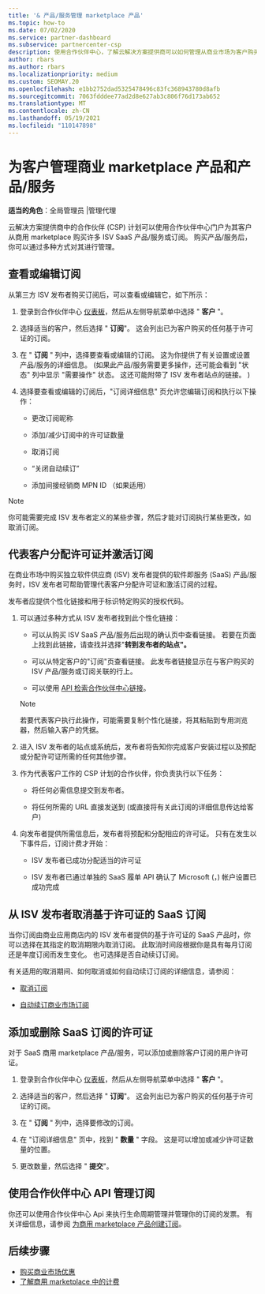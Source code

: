 ```yaml
---
title: '& 产品/服务管理 marketplace 产品'
ms.topic: how-to
ms.date: 07/02/2020
ms.service: partner-dashboard
ms.subservice: partnercenter-csp
description: 使用合作伙伴中心，了解云解决方案提供商可以如何管理从商业市场为客户购买的第三方 ISV 产品/服务。
author: rbars
ms.author: rbars
ms.localizationpriority: medium
ms.custom: SEOMAY.20
ms.openlocfilehash: e1bb2752dad5325478496c83fc368943780d8afb
ms.sourcegitcommit: 7063fdddee77ad2d8e627ab3c806f76d173ab652
ms.translationtype: MT
ms.contentlocale: zh-CN
ms.lasthandoff: 05/19/2021
ms.locfileid: "110147898"
---
```

# <a name="manage-commercial-marketplace-products-and-offers-for-your-customers"></a>为客户管理商业 marketplace 产品和产品/服务


**适当的角色**：全局管理员 |管理代理

云解决方案提供商中的合作伙伴 (CSP) 计划可以使用合作伙伴中心门户为其客户从商用 marketplace 购买许多 ISV SaaS 产品/服务或订阅。 购买产品/服务后，你可以通过多种方式对其进行管理。

## <a name="view-or-edit-a-subscription"></a>查看或编辑订阅

从第三方 ISV 发布者购买订阅后，可以查看或编辑它，如下所示：

1. 登录到合作伙伴中心 [仪表板](https://partner.microsoft.com/dashboard)，然后从左侧导航菜单中选择 " **客户** "。

2. 选择适当的客户，然后选择 " **订阅**"。 这会列出已为客户购买的任何基于许可证的订阅。

3. 在 " **订阅** " 列中，选择要查看或编辑的订阅。 这为你提供了有关设置或设置产品/服务的详细信息。  (如果此产品/服务需要更多操作，还可能会看到 "状态" 列中显示 "需要操作" 状态。 这还可能附带了 ISV 发布者站点的链接。 ) 

4. 选择要查看或编辑的订阅后，"订阅详细信息" 页允许您编辑订阅和执行以下操作：

    - 更改订阅昵称

    - 添加/减少订阅中的许可证数量

    - 取消订阅

    - “关闭自动续订”

    - 添加间接经销商 MPN ID （如果适用）

> [!NOTE]
> 你可能需要完成 ISV 发布者定义的某些步骤，然后才能对订阅执行某些更改，如取消订阅。

## <a name="assign-licenses-and-activate-a-subscription-on-behalf-of-a-customer"></a>代表客户分配许可证并激活订阅

在商业市场中购买独立软件供应商 (ISV) 发布者提供的软件即服务 (SaaS) 产品/服务时，ISV 发布者可帮助管理代表客户分配许可证和激活订阅的过程。

发布者应提供个性化链接和用于标识特定购买的授权代码。

1. 可以通过多种方式从 ISV 发布者找到此个性化链接：

   - 可以从购买 ISV SaaS 产品/服务后出现的确认页中查看链接。 若要在页面上找到此链接，请查找并选择"**转到发布者的站点"。**

   - 可以从特定客户的"订阅"页查看链接。 此发布者链接显示在与客户购买的 ISV 产品/服务或订阅关联的行上。

   - 可以使用 [API 检索合作伙伴中心链接](/partner-center/develop/get-activation-link-by-order-line-item)。

   > [!NOTE]
   > 若要代表客户执行此操作，可能需要复制个性化链接，将其粘贴到专用浏览器，然后输入客户的凭据。

2. 进入 ISV 发布者的站点或系统后，发布者将告知你完成客户安装过程以及预配或分配许可证所需的任何其他步骤。

3. 作为代表客户工作的 CSP 计划的合作伙伴，你负责执行以下任务：

    - 将任何必需信息提交到发布者。

    - 将任何所需的 URL 直接发送到 (或直接将有关此订阅的详细信息传达给客户) 

4. 向发布者提供所需信息后，发布者将预配和分配相应的许可证。 只有在发生以下事件后，订阅计费才开始：

    - ISV 发布者已成功分配适当的许可证

    - ISV 发布者已通过单独的 SaaS 履单 API 确认了 Microsoft (，) 帐户设置已成功完成

## <a name="cancel-a-license-based-saas-subscription-from-an-isv-publisher"></a>从 ISV 发布者取消基于许可证的 SaaS 订阅

当你订阅由商业应用商店内的 ISV 发布者提供的基于许可证的 SaaS 产品时，你可以选择在其指定的取消期限内取消订阅。 此取消时间段根据你是具有每月订阅还是年度订阅而发生变化。 也可选择是否自动续订订阅。

有关适用的取消期间、如何取消或如何自动续订订阅的详细信息，请参阅：

- [取消订阅](create-a-new-subscription.md#cancel-a-subscription)

- [自动续订商业市场订阅](create-a-new-subscription.md#choose-whether-to-automatically-renew-a-commercial-marketplace-subscription)

## <a name="add-or-remove-licenses-for-a-saas-subscription"></a>添加或删除 SaaS 订阅的许可证

对于 SaaS 商用 marketplace 产品/服务，可以添加或删除客户订阅的用户许可证。

1. 登录到合作伙伴中心 [仪表板](https://partner.microsoft.com/dashboard)，然后从左侧导航菜单中选择 " **客户** "。

2. 选择适当的客户，然后选择 " **订阅**"。 这会列出已为客户购买的任何基于许可证的订阅。

3. 在 " **订阅** " 列中，选择要修改的订阅。

4. 在 "订阅详细信息" 页中，找到 " **数量** " 字段。 这是可以增加或减少许可证数量的位置。

5. 更改数量，然后选择 " **提交**"。

## <a name="manage-subscriptions-using-partner-center-apis"></a>使用合作伙伴中心 API 管理订阅

你还可以使用合作伙伴中心 Api 来执行生命周期管理并管理你的订阅的发票。 有关详细信息，请参阅 [为商用 marketplace 产品创建订阅](/partner-center/develop/create-subscription-azure-marketplace-products)。

## <a name="next-steps"></a>后续步骤

- [购买商业市场优惠](csp-commercial-marketplace-purchase.md)
- [了解商用 marketplace 中的计费](csp-commercial-marketplace-billing.md)